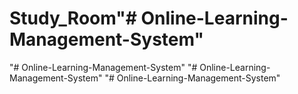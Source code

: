 # Study_Room"# Online-Learning-Management-System" 
"# Online-Learning-Management-System" 
"# Online-Learning-Management-System" 
"# Online-Learning-Management-System" 
